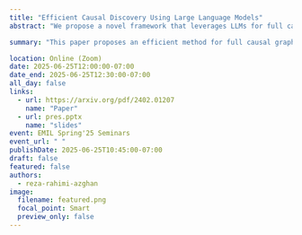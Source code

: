 ```yaml
---
title: "Efficient Causal Discovery Using Large Language Models"
abstract: "We propose a novel framework that leverages LLMs for full causal graph discovery. While previous LLM-based methods have used a pairwise query approach, this requires a quadratic number of queries which quickly becomes impractical for larger causal graphs. In contrast, the proposed framework uses a breadth-first search (BFS) approach which allows it to use only a linear number of queries. We also show that the proposed method can easily incorporate observational data when available, to improve performance. In addition to being more time and data- efficient, the proposed framework achieves state-of-the-art results on real-world causal graphs of varying sizes. The results demonstrate the effectiveness and efficiency of the proposed method in discovering causal relationships, showcasing its potential for broad applicability in causal graph discovery tasks across different domains."

summary: "This paper proposes an efficient method for full causal graph discovery using large language models (LLMs). Unlike prior pairwise approaches that require O(n^2) queries, the authors use a breadth-first search (BFS)-based framework that reduces query complexity to O(n) by querying one node at a time. The method achieves state-of-the-art performance on small and large graphs, even without access to observational data."

location: Online (Zoom)
date: 2025-06-25T12:00:00-07:00
date_end: 2025-06-25T12:30:00-07:00
all_day: false
links:
  - url: https://arxiv.org/pdf/2402.01207
    name: "Paper"
  - url: pres.pptx
    name: "slides"
event: EMIL Spring'25 Seminars
event_url: " "
publishDate: 2025-06-25T10:45:00-07:00
draft: false
featured: false
authors:
  - reza-rahimi-azghan
image:
  filename: featured.png
  focal_point: Smart
  preview_only: false
---
```


